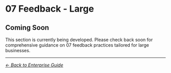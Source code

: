 # 07 Feedback - Large

## Coming Soon

This section is currently being developed. Please check back soon for comprehensive guidance on 07 feedback practices tailored for large businesses.

---
*[← Back to Enterprise Guide](../README.md)*
